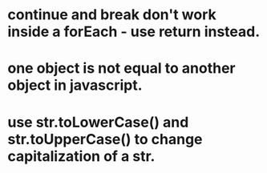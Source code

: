 # continue and break don't work inside a forEach - use return instead.
# one object is not equal to another object in javascript.
# use str.toLowerCase() and str.toUpperCase() to change capitalization of a str.